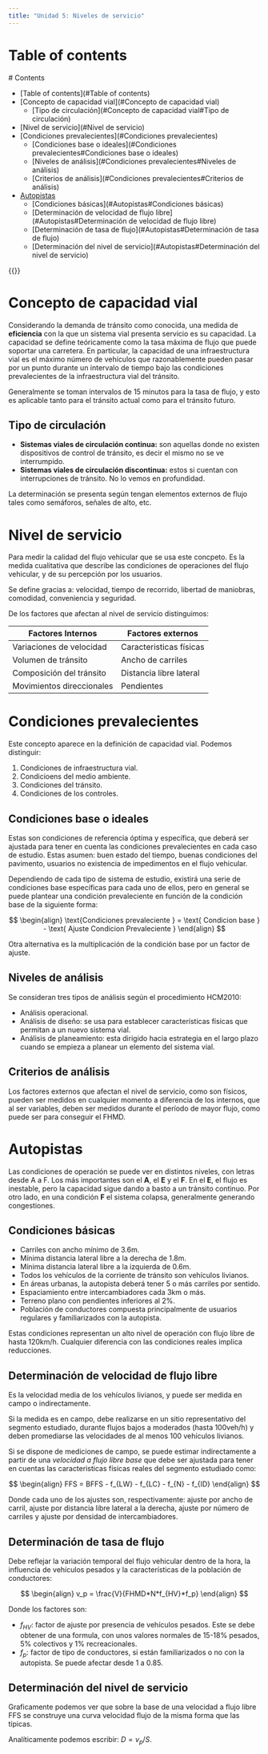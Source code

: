 ```yaml
---
title: "Unidad 5: Niveles de servicio"
---
```


# Table of contents
<div class='hidden'>
# Contents

- [Table of contents](#Table of contents)
- [Concepto de capacidad vial](#Concepto de capacidad vial)
  - [Tipo de circulación](#Concepto de capacidad vial#Tipo de circulación)
- [Nivel de servicio](#Nivel de servicio)
- [Condiciones prevalecientes](#Condiciones prevalecientes)
  - [Condiciones base o ideales](#Condiciones prevalecientes#Condiciones base o ideales)
  - [Niveles de análisis](#Condiciones prevalecientes#Niveles de análisis)
  - [Criterios de análisis](#Condiciones prevalecientes#Criterios de análisis)
- [Autopistas](#Autopistas)
  - [Condiciones básicas](#Autopistas#Condiciones básicas)
  - [Determinación de velocidad de flujo libre](#Autopistas#Determinación de velocidad de flujo libre)
  - [Determinación de tasa de flujo](#Autopistas#Determinación de tasa de flujo)
  - [Determinación del nivel de servicio](#Autopistas#Determinación del nivel de servicio)

</div>
{{<toc>}}

# Concepto de capacidad vial

Considerando la demanda de tránsito como conocida, una medida de **eficiencia**
con la que un sistema vial presenta servicio es su capacidad. La capacidad se
define teóricamente como la tasa máxima de flujo que puede soportar una
carretera. En particular, la capacidad de una infraestructura vial es el máximo
número de vehículos que razonablemente pueden pasar por un punto durante un
intervalo de tiempo bajo las condiciones prevalecientes de la infraestructura
vial del tránsito.

Generalmente se toman intervalos de 15 minutos para la tasa de flujo, y esto es
aplicable tanto para el tránsito actual como para el tránsito futuro.

## Tipo de circulación

- **Sistemas viales de circulación continua:** son aquellas donde no existen
  dispositivos de control de tránsito, es decir el mismo no se ve interrumpido.
- **Sistemas viales de circulación discontinua:** estos si cuentan con
  interrupciones de tránsito. No lo vemos en profundidad.

La determinación se presenta según tengan elementos externos de flujo tales
como semáforos, señales de alto, etc.

# Nivel de servicio

Para medir la calidad del flujo vehicular que se usa este concpeto. Es la
medida cualitativa que describe las condiciones de operaciones del flujo
vehicular, y de su percepción por los usuarios.

Se define gracias a: velocidad, tiempo de recorrido, libertad de maniobras,
comodidad, conveniencia y seguridad.

De los factores que afectan al nivel de servicio distinguimos:

| Factores Internos         | Factores externos       |
| ---------------           | ---------------         |
| Variaciones de velocidad  | Caracteristicas físicas |
| Volumen de tránsito       | Ancho de carriles       |
| Composición del tránsito  | Distancia libre lateral |
| Movimientos direccionales | Pendientes              |
      
# Condiciones prevalecientes

Este concepto aparece en la definición de capacidad vial. Podemos distinguir:

1. Condiciones de infraestructura vial.
2. Condicioens del medio ambiente.
3. Condiciones del tránsito.
4. Condiciones de los controles.

## Condiciones base o ideales

Estas son condiciones de referencia óptima y específica, que deberá ser
ajustada para tener en cuenta las condiciones prevalecientes en cada caso de
estudio. Estas asumen: buen estado del tiempo, buenas condiciones del
pavimento, usuarios no existencia de impedimentos en el flujo vehicular.

Dependiendo de cada tipo de sistema de estudio, existirá una serie de
condiciones base específicas para cada uno de ellos, pero en general se puede
plantear una condición prevaleciente en función de la condición base de la
siguiente forma:

$$
 \begin{align}
  \text{Condiciones prevaleciente } = \text{ Condicion base } - \text{ Ajuste Condicion Prevaleciente } 
 \end{align}
$$

Otra alternativa es la multiplicación de la condición base por un factor de ajuste.

## Niveles de análisis

Se consideran tres tipos de análisis según el procedimiento HCM2010:

- Análisis operacional.
- Análisis de diseño: se usa para establecer características físicas que
  permitan a un nuevo sistema vial.
- Análisis de planeamiento: esta dirigido hacia estrategia en el largo plazo
  cuando se empieza a planear un elemento del sistema vial.

## Criterios de análisis

Los factores externos que afectan el nivel de servicio, como son físicos,
pueden ser medidos en cualquier momento a diferencia de los internos, que al
ser variables, deben ser medidos durante el período de mayor flujo, como puede
ser para conseguir el FHMD.


# Autopistas

Las condiciones de operación se puede ver en distintos niveles, con letras
desde A a F. Los más importantes son el **A**, el **E** y el **F**. En el
**E**, el flujo es inestable, pero la capacidad sigue dando a basto a un
tránsito continuo. Por otro lado, en una condición **F** el sistema colapsa,
generalmente generando congestiones.

## Condiciones básicas

- Carriles con ancho mínimo de 3.6m.
- Mínima distancia lateral libre a la derecha de 1.8m.
- Mínima distancia lateral libre a la izquierda de 0.6m.
- Todos los vehículos de la corriente de tránsito son vehículos livianos.
- En áreas urbanas, la autopista deberá tener 5 o más carriles por sentido.
- Espaciamiento entre intercambiadores cada 3km o más.
- Terreno plano con pendientes inferiores al 2%.
- Población de conductores compuesta principalmente de usuarios regulares y
  familiarizados con la autopista.

Estas condiciones representan un alto nivel de operación con flujo libre de
hasta 120km/h. Cualquier diferencia con las condiciones reales implica
reducciones.

## Determinación de velocidad de flujo libre

Es la velocidad media de los vehículos livianos, y puede ser medida en campo o
indirectamente. 

Si la medida es en campo, debe realizarse en un sitio representativo del
segmento estudiado, durante flujos bajos a moderados (hasta 100veh/h) y deben
promediarse las velocidades de al menos 100 vehículos livianos.

Si se dispone de mediciones de campo, se puede estimar indirectamente a partir
de una *velocidad a flujo libre base* que debe ser ajustada para tener en
cuentas las caracteristicas físicas reales del segmento estudiado como:

$$
 \begin{align}
  FFS = BFFS - f_{LW} - f_{LC} - f_{N} - f_{ID}
 \end{align}
$$

Donde cada uno de los ajustes son, respectivamente: ajuste por ancho de carril,
ajuste por distancia libre lateral a la derecha, ajuste por número de carriles
y ajuste por densidad de intercambiadores.

## Determinación de tasa de flujo

Debe reflejar la variación temporal del flujo vehicular dentro de la hora, la
influencia de vehículos pesados y la características de la población de
conductores:

$$
 \begin{align}
  v_p = \frac{V}{FHMD*N*f_{HV}*f_p}
 \end{align}
$$


Donde los factores son:
- $f_{HV}:$ factor de ajuste por presencia de vehículos pesados. Este se debe
  obtener de una formula, con unos valores normales de 15-18% pesados, 5%
  colectivos y 1% recreacionales.
- $f_p:$ factor de tipo de conductores, si están familiarizados o no con la
  autopista. Se puede afectar desde 1 a 0.85.

## Determinación del nivel de servicio

Graficamente podemos ver que sobre la base de una velocidad a flujo libre FFS
se construye una curva velocidad flujo de la misma forma que las típicas.

Analíticamente podemos escribir: $D = v_p / S$.



